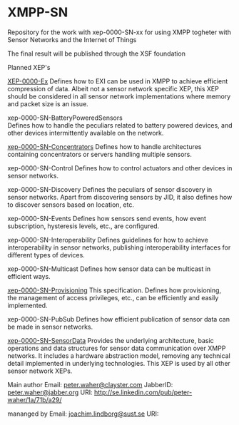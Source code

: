 XMPP-SN
=======

Repository for the work with xep-0000-SN-xx for using XMPP togheter with 
Sensor Networks and the Internet of Things

The final result will be published through the XSF foundation 

Planned XEP's 

[XEP-0000-Ex](http://htmlpreview.github.com/?https://github.com/joachimlindborg/XMPP-EXI/blob/master/xep-0000-Exi.html)
		Defines how to EXI can be used in XMPP to achieve efficient 
		compression of data. Albeit not a sensor network specific XEP, 
		this XEP should be considered in all sensor network 
		implementations where memory and packet size is an issue.

xep-0000-SN-BatteryPoweredSensors	
                Defines how to handle the peculiars related to battery powered
		devices, and other devices intermittently available on the network.

[xep-0000-SN-Concentrators](http://htmlpreview.github.com/?https://github.com/joachimlindborg/XMPP-SN/master/xep-0000-SN-Concentrators.html)
		Defines how to handle architectures containing concentrators 
		or servers handling multiple sensors.

xep-0000-SN-Control
		Defines how to control actuators and other devices in
		sensor networks.

xep-0000-SN-Discovery
		Defines the peculiars of sensor discovery in sensor networks. 
		Apart from discovering sensors by JID, it also defines how to 
		discover sensors based on location, etc.

xep-0000-SN-Events
		Defines how sensors send events, how event subscription, 
		hysteresis levels, etc., are configured.

xep-0000-SN-Interoperability
		Defines guidelines for how to achieve interoperability in 
		sensor networks, publishing interoperability interfaces for 
		different types of devices.

xep-0000-SN-Multicast
		Defines how sensor data can be multicast in efficient ways.

[xep-0000-SN-Provisioning](httphttp://htmlpreview.github.com/?https://github.com/joachimlindborg/XMPP-SN/blob/master/xep-0000-SN-Provisioning.html)
		This specification. Defines how provisioning, the management of
		access privileges, etc., can be efficiently and easily 
		implemented.

xep-0000-SN-PubSub
		Defines how efficient publication of sensor data can be made 
		in sensor networks.

[xep-0000-SN-SensorData](http://htmlpreview.github.com/?https://github.com/joachimlindborg/XMPP-SN/blob/master/xep-0000-SN-SensorData.html)
		Provides the underlying architecture, basic operations and 
		data structures for sensor data communication over XMPP networks. 
		It includes a hardware abstraction model, removing any technical 
		detail implemented in underlying technologies. 
		This XEP is used by all other sensor network XEPs.

Main author
Email: peter.waher@clayster.com
JabberID: peter.waher@jabber.org
URI: http://se.linkedin.com/pub/peter-waher/1a/71b/a29/

mananged by 
Email: joachim.lindborg@sust.se
URI: